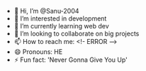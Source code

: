 - 👋 Hi, I’m @Sanu-2004
- 👀 I’m interested in development
- 🌱 I’m currently learning web dev
- 💞️ I’m looking to collaborate on big projects
- 📫 How to reach me: <!- ERROR -->
- 😄 Pronouns: HE
- ⚡ Fun fact: 'Never Gonna Give You Up'

<!---
Sanu-2004/Sanu-2004 is a ✨ special ✨ repository because its `README.md` (this file) appears on your GitHub profile.
You can click the Preview link to take a look at your changes.
--->
